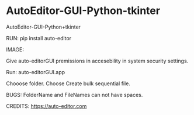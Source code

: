 # AutoEditor-GUI-Python-tkinter
AutoEditor-GUI-Python+tkinter

RUN:
pip install auto-editor

IMAGE:

Give auto-editorGUI premissions in accesebility in system security settings. 

Run: auto-editorGUI.app

Chooose folder. Choose Create bulk sequential file.

BUGS: FolderName and FileNames can not have spaces. 

CREDITS: https://auto-editor.com
